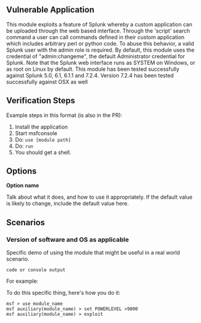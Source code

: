 ## Vulnerable Application

 This module exploits a feature of Splunk whereby a custom application can be
 uploaded through the web based interface. Through the \'script\' search command a
 user can call commands defined in their custom application which includes arbitrary
 perl or python code. To abuse this behavior, a valid Splunk user with the admin
 role is required. By default, this module uses the credential of "admin:changeme",
 the default Administrator credential for Splunk. Note that the Splunk web interface
 runs as SYSTEM on Windows, or as root on Linux by default. This module has been
 tested successfully against Splunk 5.0, 6.1, 6.1.1 and 7.2.4.
 Version 7.2.4 has been tested successfully against OSX as well

## Verification Steps

  Example steps in this format (is also in the PR):

  1. Install the application
  2. Start msfconsole
  3. Do: ```use [module path]```
  4. Do: ```run```
  5. You should get a shell.

## Options

  **Option name**

  Talk about what it does, and how to use it appropriately.  If the default value is likely to change, include the default value here.

## Scenarios

### Version of software and OS as applicable

  Specific demo of using the module that might be useful in a real world scenario.

  ```
  code or console output
  ```

  For example:

  To do this specific thing, here's how you do it:

  ```
  msf > use module_name
  msf auxiliary(module_name) > set POWERLEVEL >9000
  msf auxiliary(module_name) > exploit
  ```
